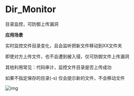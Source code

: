 # Dir_Monitor
目录监控，可防御上传漏洞  

**应用场景**  

实时监控文件目录变化，且会监听把新文件移动到XX文件夹  

即使对方上传文件，也不会遭到被入侵，仅可防御文件上传漏洞  

其他利用常见：代码审计，监控文件目录是否上传成功  

如果不指定保存的目录(-s) 仅会提示新的文件，不会移动文件  

![img](https://github.com/hackxc/Dir_Monitor/blob/master/demo.png)  
